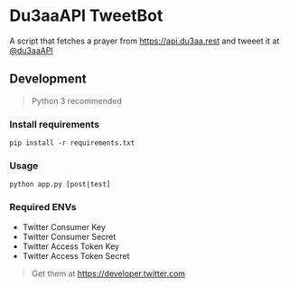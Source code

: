 # Du3aaAPI TweetBot
A script that fetches a prayer from https://api.du3aa.rest and tweeet it at [@du3aaAPI](https://twitter.com/du3aaAPI)

## Development
> Python 3 recommended

### Install requirements
`pip install -r requirements.txt`

### Usage
`python app.py [post|test]`

### Required ENVs
- Twitter Consumer Key
- Twitter Consumer Secret
- Twitter Access Token Key
- Twitter Access Token Secret

> Get them at https://developer.twitter.com
